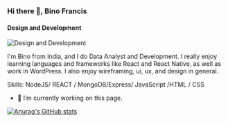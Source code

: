 ### Hi there 👋, Bino Francis
#### Design and Development
![Design and Development](https://magenticians.com/wp-content/uploads/2016/11/How-you-can-hire-a-magento-developer-Banner.jpg)

I'm Bino from India, and I do Data Analyst and Development. I really enjoy learning languages and frameworks like React and React Native, as well as work in WordPress. I also enjoy wireframing, ui, ux, and design in general.

Skills: NodeJS/ REACT / MongoDB/Express/ JavaScript /HTML / CSS

- 🔭 I’m currently working on this page. 


[![Anurag's GitHub stats](https://github-readme-stats.vercel.app/api?username=binofrancis4)](https://github.com/anuraghazra/github-readme-stats)
